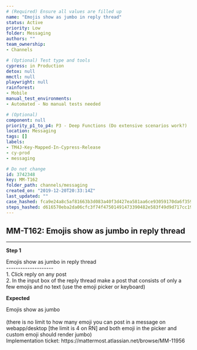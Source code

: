 ```yaml
---
# (Required) Ensure all values are filled up
name: "Emojis show as jumbo in reply thread"
status: Active
priority: Low
folder: Messaging
authors: ""
team_ownership: 
- Channels

# (Optional) Test type and tools
cypress: in Production
detox: null
mmctl: null
playwright: null
rainforest: 
- Mobile
manual_test_environments: 
- Automated - No manual tests needed

# (Optional)
component: null
priority_p1_to_p4: P3 - Deep Functions (Do extensive scenarios work?)
location: Messaging
tags: []
labels: 
- TM4J-Key-Mapped-In-Cypress-Release
- cy-prod
- messaging

# Do not change
id: 3742348
key: MM-T162
folder_path: channels/messaging
created_on: "2019-12-20T20:33:14Z"
last_updated: ""
case_hashed: fca9e24a8c5af81663b3d083a40f3d427ea581aa6ce93059170da6f3590957c417ed29db546b6dd354bc769840823b9a
steps_hashed: d616570eba2da06cfc3f74f47501491473390482e583f49d9d717cc19ff0bd58c2caa017dafa538ee0741f417a75e20e
---
```


## MM-T162: Emojis show as jumbo in reply thread

---

**Step 1**

Emojis show as jumbo in reply thread\
\--------------------\
1\. Click reply on any post\
2\. In the input box of the reply thread make a post that consists of only a few emojis and no text (use the emoji picker or keyboard)

**Expected**

Emojis show as jumbo\
\
(there is no limit to how many emoji you can post in a message on webapp/desktop \[the limit is 4 on RN] and both emoji in the picker and custom emoji should render jumbo)\
Implementation ticket: https\://mattermost.atlassian.net/browse/MM-11956
